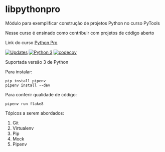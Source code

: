 # libpythonpro
Módulo para exemplificar construção de projetos Python no curso PyTools

Nesse curso é ensinado como contribuir com projetos de código aberto

Link do curso [Python Pro](https://pythonpro.com.br/)

[![Updates](https://pyup.io/repos/github/danielrribeiro/libpythonpro/shield.svg)](https://pyup.io/repos/github/danielrribeiro/libpythonpro/)
[![Python 3](https://pyup.io/repos/github/danielrribeiro/libpythonpro/python-3-shield.svg)](https://pyup.io/repos/github/danielrribeiro/libpythonpro/)
[![codecov](https://codecov.io/gh/danielrribeiro/libpythonpro/branch/main/graph/badge.svg?token=CZQRJ86A80)](https://codecov.io/gh/danielrribeiro/libpythonpro)

Suportada versão 3 de Python

Para instalar:

```console
pip install pipenv
pipenv install --dev
```

Para conferir qualidade de código:
```console
pipenv run flake8
```

Tópicos a serem abordados:
 1. Git
 2. Virtualenv
 3. Pip
 4. Mock
 5. Pipenv